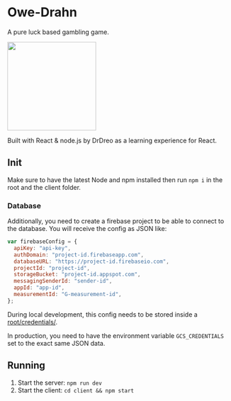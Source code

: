 # Owe-Drahn
A pure luck based gambling game.

<img src="http://bestanimations.com/Games/Dice/rolling-dice-gif-7.gif" width="200">


Built with React & node.js by DrDreo as a learning experience for React.

## Init
Make sure to have the latest Node and npm installed then run `npm i` in the root and the client folder.

### Database
Additionally, you need to create a firebase project to be able to connect to the database. You will receive the config as JSON like:
```js
var firebaseConfig = {
  apiKey: "api-key",
  authDomain: "project-id.firebaseapp.com",
  databaseURL: "https://project-id.firebaseio.com",
  projectId: "project-id",
  storageBucket: "project-id.appspot.com",
  messagingSenderId: "sender-id",
  appId: "app-id",
  measurementId: "G-measurement-id",
};
```
During local development, this config needs to be stored inside a [root/credentials/](https://github.com/drdreo/Owe-Drahn/blob/1a0a7c6d23346f05f7e0ada03cf6bab8d2bc868f/db.service.ts#L17).

In production, you need to have the environment variable `GCS_CREDENTIALS` set to the exact same JSON data.

## Running
1. Start the server: `npm run dev`
2. Start the client: `cd client && npm start`
